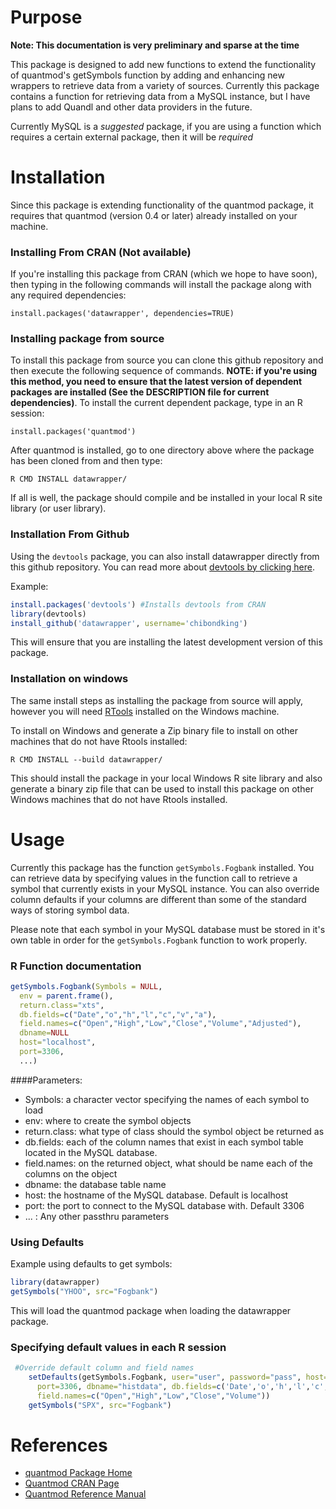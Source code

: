 Purpose
=======

**Note: This documentation is very preliminary and sparse at the time**

This package is designed to add new functions to extend the functionality of 
quantmod's getSymbols function by adding and enhancing new wrappers to retrieve
data from a variety of sources. Currently this package contains a function for
retrieving data from a MySQL instance, but I have plans to add Quandl and other
data providers in the future.

Currently MySQL is a *suggested* package, if you are using a function which requires
a certain external package, then it will be *required*

Installation
============

Since this package is extending functionality of the quantmod package, it requires
that quantmod (version 0.4 or later) already installed on your machine.

### Installing From CRAN (Not available)
If you're installing this package from CRAN (which we hope to have soon), 
then typing in the following commands will install the package along with any
required dependencies:

`install.packages('datawrapper', dependencies=TRUE)`

### Installing package from source
To install this package from source you can clone this github repository and then
execute the following sequence of commands. **NOTE: if you're using this method,
you need to ensure that the latest version of dependent packages are installed (See
the DESCRIPTION file for current dependencies)**. To install the current dependent 
package, type in an R session:

`install.packages('quantmod')`

After quantmod is installed, go to one directory above where the package has been
cloned from and then type:

`R CMD INSTALL datawrapper/`

If all is well, the package should compile and be installed in your local R site
library (or user library).

### Installation From Github
Using the `devtools` package, you can also install datawrapper directly from this
github repository. You can read more about [devtools by clicking here](
http://github.com/hadley/devtools).

Example:
```R
install.packages('devtools') #Installs devtools from CRAN
library(devtools)
install_github('datawrapper', username='chibondking')
```

This will ensure that you are installing the latest development version of this
package.

### Installation on windows
The same install steps as installing the package from source will apply, however
you will need [RTools](http://cran.r-project.org/bin/windows/Rtools/) installed on
the Windows machine.

To install on Windows and generate a Zip binary file to install on other machines
that do not have Rtools installed:

`R CMD INSTALL --build datawrapper/`

This should install the package in your local Windows R site library and also generate
a binary zip file that can be used to install this package on other Windows machines
that do not have Rtools installed.


Usage
=====

Currently this package has the function `getSymbols.Fogbank` installed. You can
retrieve data by specifying values in the function call to retrieve a symbol that
currently exists in your MySQL instance. You can also override column defaults
if your columns are different than some of the standard ways of storing symbol
data.

Please note that each symbol in your MySQL database must be stored in it's own 
table in order for the `getSymbols.Fogbank` function to work properly.

### R Function documentation
```r
getSymbols.Fogbank(Symbols = NULL,
  env = parent.frame(),
  return.class="xts",
  db.fields=c("Date","o","h","l","c","v","a"),
  field.names=c("Open","High","Low","Close","Volume","Adjusted"),
  dbname=NULL
  host="localhost",
  port=3306,
  ...)

```

####Parameters:

* Symbols: a character vector specifying the names of each symbol to load
* env: where to create the symbol objects
* return.class: what type of class should the symbol object be returned as
* db.fields: each of the column names that exist in each symbol table located
    in the MySQL database.
* field.names: on the returned object, what should be name each of the columns
    on the object
* dbname: the database table name
* host: the hostname of the MySQL database. Default is localhost
* port: the port to connect to the MySQL database with. Default 3306
* ... : Any other passthru parameters


### Using Defaults
Example using defaults to get symbols:

```r
library(datawrapper)
getSymbols("YHOO", src="Fogbank")
```

This will load the quantmod package when loading the datawrapper package.

### Specifying default values in each R session

```r
 #Override default column and field names
    setDefaults(getSymbols.Fogbank, user="user", password="pass", host="localhost",
      port=3306, dbname="histdata", db.fields=c('Date','o','h','l','c','v'), 
      field.names=c("Open","High","Low","Close","Volume"))
    getSymbols("SPX", src="Fogbank")
```


References
==========

* [quantmod Package Home](http://www.quantmod.com)
* [Quantmod CRAN Page](http://cran.r-project.org/web/packages/quantmod/index.html)
* [Quantmod Reference Manual](http://cran.r-project.org/web/packages/quantmod/quantmod.pdf)
